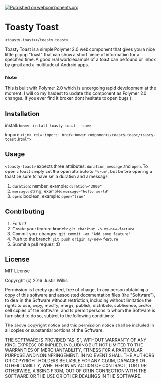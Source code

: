 [![Published on webcomponents.org](https://img.shields.io/badge/webcomponents.org-published-blue.svg)](https://beta.webcomponents.org/element/jgw96/toasty-toast)

# Toasty Toast

<!--
```
<custom-element-demo>
  <template>
    <link rel="import" href="toasty-toast.html">
    <toasty-toast open="true" message="hello world" duration="5000"></toasty-toast>
  </template>
</custom-element-demo>
```
-->
```
<toasty-toast></toasty-toast>
```

Toasty Toast is a simple Polymer 2.0 web component that gives you a nice little popup "toast" that can show a short
piece of information for a specified time. A good real world example of a toast can be found on inbox by gmail and a
multitude of Android apps.

### Note
This is built with Polymer 2.0 which is undergoing rapid development at the moment. I will do my hardest to
update this component as Polymer 2.0 changes. If you ever find it broken dont hesitate to open bugs (:

## Installation

install: `bower install toasty-toast --save`

import: `<link rel="import" href="bower_components/toasty-toast/toasty-toast.html">`

## Usage

`<toasty-toast>` expects three attributes: `duration`, `message` and `open`.
To open a toast simply set the open attribute to `"true"`, but before opening a toast
be sure to have set a duration and a message.

1. `duration`: number, example: `duration="3000"`
2. `message`: string, example: `message="hello world"`
3. `open`: boolean, example: `open="true"`

## Contributing

1. Fork it!
2. Create your feature branch: `git checkout -b my-new-feature`
3. Commit your changes: `git commit -am 'Add some feature'`
4. Push to the branch: `git push origin my-new-feature`
5. Submit a pull request :D

## License

MIT License

Copyright (c) 2016 Justin Willis

Permission is hereby granted, free of charge, to any person obtaining a copy
of this software and associated documentation files (the "Software"), to deal
in the Software without restriction, including without limitation the rights
to use, copy, modify, merge, publish, distribute, sublicense, and/or sell
copies of the Software, and to permit persons to whom the Software is
furnished to do so, subject to the following conditions:

The above copyright notice and this permission notice shall be included in all
copies or substantial portions of the Software.

THE SOFTWARE IS PROVIDED "AS IS", WITHOUT WARRANTY OF ANY KIND, EXPRESS OR
IMPLIED, INCLUDING BUT NOT LIMITED TO THE WARRANTIES OF MERCHANTABILITY,
FITNESS FOR A PARTICULAR PURPOSE AND NONINFRINGEMENT. IN NO EVENT SHALL THE
AUTHORS OR COPYRIGHT HOLDERS BE LIABLE FOR ANY CLAIM, DAMAGES OR OTHER
LIABILITY, WHETHER IN AN ACTION OF CONTRACT, TORT OR OTHERWISE, ARISING FROM,
OUT OF OR IN CONNECTION WITH THE SOFTWARE OR THE USE OR OTHER DEALINGS IN THE
SOFTWARE.
